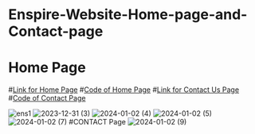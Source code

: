 # Enspire-Website-Home-page-and-Contact-page
# Home Page

#[Link for Home Page](https://wvtkjp.csb.app/)
#[Code of Home Page](https://codesandbox.io/p/sandbox/fancy-surf-x6ng8k?file=%2Fsrc%2FApp.js%3A32%2C55)
#[Link for Contact Us Page](https://8xd2kg.csb.app/)
#[Code of Contact Page](https://codesandbox.io/p/sandbox/goofy-benz-8xd2kg?file=%2Fsrc%2Fstyles.css%3A26%2C16)

![ens1](https://github.com/safiya2610/Enspire-Website-Home-page-and-Contact-page/assets/147792763/13752afc-79a2-4e7e-88dc-bab2902cee86)
![2023-12-31 (3)](https://github.com/safiya2610/Enspire-Website-Home-page-and-Contact-page/assets/147792763/867f1b0b-3e66-4da5-b355-e4a3dfca4d8e)
![2024-01-02 (4)](https://github.com/safiya2610/Enspire-Website-Home-page-and-Contact-page/assets/147792763/7c8601bd-2119-4afa-9b9d-e9e1cb945b9b)
![2024-01-02 (5)](https://github.com/safiya2610/Enspire-Website-Home-page-and-Contact-page/assets/147792763/faeecae0-3058-44bb-a6e5-042c355d414b)
![2024-01-02 (7)](https://github.com/safiya2610/Enspire-Website-Home-page-and-Contact-page/assets/147792763/105bbe1a-74d8-49f7-a791-18c6d56f49a3)
#CONTACT Page
![2024-01-02 (9)](https://github.com/safiya2610/Enspire-Website-Home-page-and-Contact-page/assets/147792763/23fbc817-15ca-4940-a417-91746b867c93)
